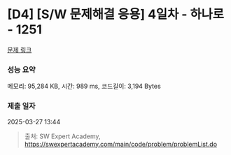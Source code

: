 # [D4] [S/W 문제해결 응용] 4일차 - 하나로 - 1251 

[문제 링크](https://swexpertacademy.com/main/code/problem/problemDetail.do?contestProbId=AV15StKqAQkCFAYD) 

### 성능 요약

메모리: 95,284 KB, 시간: 989 ms, 코드길이: 3,194 Bytes

### 제출 일자

2025-03-27 13:44



> 출처: SW Expert Academy, https://swexpertacademy.com/main/code/problem/problemList.do
